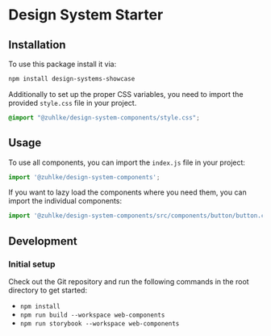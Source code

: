 # Design System Starter

## Installation
To use this package install it via:
```bash
npm install design-systems-showcase
```

Additionally to set up the proper CSS variables, you need to import the provided `style.css` file in your project.
```css
@import "@zuhlke/design-system-components/style.css";
```

## Usage
To use all components, you can import the `index.js` file in your project:
```js
import '@zuhlke/design-system-components';
```

If you want to lazy load the components where you need them, you can import the individual components:
```js
import '@zuhlke/design-system-components/src/components/button/button.component';
```

## Development

### Initial setup
Check out the Git repository and run the following commands in the root directory to get started:
* `npm install`
* `npm run build --workspace web-components`
* `npm run storybook --workspace web-components`
